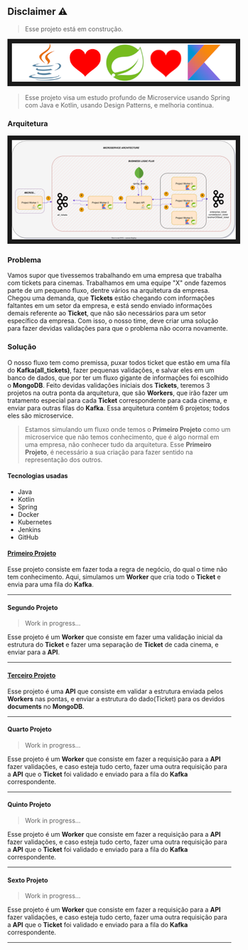 ## Disclaimer ⚠

> Esse projeto está em construção.

<p align="center">
<img src="https://github.com/andrepixel/microservice_spring/blob/main/javakotlin.png" border="10"/>
</p>

> Esse projeto visa um estudo profundo de Microservice usando Spring com Java e Kotlin, usando Design Patterns, e melhoria continua.

### Arquitetura

<p align="center">
<img src="https://github.com/andrepixel/microservice_spring/blob/main/Diagram_project_microservice_spring.drawio.svg" border="10"/>
</p>

### Problema

  Vamos supor que tivessemos trabalhando em uma empresa que trabalha com tickets para cinemas. Trabalhamos em uma equipe "X" onde fazemos parte de um pequeno fluxo, dentre vários na arquitetura da empresa. Chegou uma demanda, que **Tickets** estão chegando com informações faltantes em um setor da empresa, e está sendo enviado informações demais referente ao **Ticket**, que não são necessários para um setor específico da empresa. Com isso, o nosso time, deve criar uma solução para fazer devidas validações para que o problema não ocorra novamente.

### Solução

  O nosso fluxo tem como premissa, puxar todos ticket que estão em uma fila do **Kafka(all_tickets)**, fazer pequenas validações, e salvar eles em um banco de dados, que por ter um fluxo gigante de informações foi escolhido o **MongoDB**. Feito devidas validações iniciais dos **Tickets**, teremos 3 projetos na outra ponta da arquitetura, que são **Workers**, que irão fazer um tratamento especial para cada **Ticket** correspondente para cada cinema, e enviar para outras filas do **Kafka**. Essa arquitetura contém 6 projetos; todos eles são microservice. 
  
  > Estamos simulando um fluxo onde temos o **Primeiro Projeto** como um microservice que não temos conhecimento, que é algo normal em uma empresa, não conhecer tudo da arquitetura. Esse **Primeiro Projeto**, é necessário a sua criação para fazer sentido na representação dos outros.

#### Tecnologias usadas

  * Java
  * Kotlin
  * Spring
  * Docker
  * Kubernetes
  * Jenkins
  * GitHub

#### [Primeiro Projeto](https://github.com/andrepixel/microservice_spring_project_1)

 Esse projeto consiste em fazer toda a regra de negócio, do qual o time não tem conhecimento. Aqui, simulamos um **Worker** que cria todo o **Ticket** e envia para uma fila do **Kafka**.

--------------------------------------------------------------------------------------------------------------------

#### Segundo Projeto

  > Work in progress...

  Esse projeto é um **Worker** que consiste em fazer uma validação inicial da estrutura do **Ticket** e fazer uma separação de **Ticket** de cada cinema, e enviar para a **API**.

--------------------------------------------------------------------------------------------------------------------

#### [Terceiro Projeto](https://github.com/andrepixel/microservice_spring_project_3) 

   Esse projeto é uma **API** que consiste em validar a estrutura enviada pelos **Workers** nas pontas, e enviar a estrutura do dado(Ticket) para os devidos **documents** no **MongoDB**.

--------------------------------------------------------------------------------------------------------------------

#### Quarto Projeto 

  > Work in progress...

  Esse projeto é um **Worker** que consiste em fazer a requisição para a **API** fazer validações, e caso esteja tudo certo, fazer uma outra requisição para a **API** que o **Ticket** foi validado e enviado para a fila do **Kafka** correspondente.
  
--------------------------------------------------------------------------------------------------------------------

#### Quinto Projeto

  > Work in progress...

  Esse projeto é um **Worker** que consiste em fazer a requisição para a **API** fazer validações, e caso esteja tudo certo, fazer uma outra requisição para a **API** que o **Ticket** foi validado e enviado para a fila do **Kafka** correspondente.

--------------------------------------------------------------------------------------------------------------------

#### Sexto Projeto

  > Work in progress...

  Esse projeto é um **Worker** que consiste em fazer a requisição para a **API** fazer validações, e caso esteja tudo certo, fazer uma outra requisição para a **API** que o **Ticket** foi validado e enviado para a fila do **Kafka** correspondente.

--------------------------------------------------------------------------------------------------------------------
